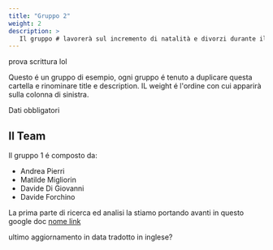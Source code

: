 ```yaml
---
title: "Gruppo 2"
weight: 2
description: >
   Il gruppo # lavorerà sul incremento di natalità e divorzi durante il lockdown
---
```


prova scrittura lol

Questo é un gruppo di esempio, ogni gruppo é tenuto a duplicare questa cartella e rinominare title e description.
IL weight é l'ordine con cui apparirà sulla colonna di sinistra.

Dati obbligatori

## Il Team

Il gruppo 1 é composto da:

* Andrea Pierri  
* Matilde Migliorin
* Davide Di Giovanni
* Davide Forchino

La prima parte di ricerca ed analisi la stiamo portando avanti in questo google doc [nome link](url)

ultimo aggiornamento in data
tradotto in inglese?
